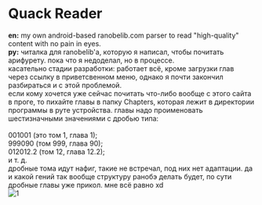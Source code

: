 # Quack Reader

**en:** my own android-based ranobelib.com parser to read "high-quality" content with no pain in eyes.
<br />
**ру:** читалка для ranobelib'a, которую я написал, чтобы почитать арифурету. пока что я недоделал, но в процессе.
<br />
касательно стадии разработки: работает всё, кроме загрузки глав через ссылку в приветсвенном меню, однако я почти закончил разбираться и с этой проблемой.
<br />
если кому хочется уже сейчас почитать что-либо вообще с этого сайта в проге, то пихайте главы в папку Chapters, которая лежит в директории программы в руте устройства.
главы надо проименовать шестизначными значениями с дробью типа:<br />
<br />
001001 (это том 1, глава 1);
<br />
999090 (том 999, глава 90);
<br />
012012.2 (том 12, глава 12.2);
<br />
и т. д.
<br />
дробные тома идут нафиг, такие не встречал, под них нет адаптации. да и какой гений так вообще структуру ранобэ делать будет, по сути дробные главы уже прикол. мне всё равно xd
<br />
![1](https://github.com/supchyan/QuackReader/assets/123704468/819a6ce0-038e-4d15-9ddb-a244d0e5a998)

